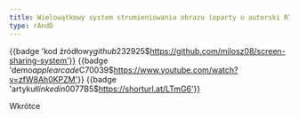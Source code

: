 ```yaml
---
title: Wielowątkowy system strumieniowania obrazu (oparty o autorski RTMP)
type: rAndD
---
```


{{badge 'kod źródłowy$github$232925$https://github.com/milosz08/screen-sharing-system'}}
{{badge 'demo$applearcade$C70039$https://www.youtube.com/watch?v=zfW8Ah0KPZM'}}
{{badge 'artykuł$linkedin$0077B5$https://shorturl.at/LTmG6'}}

Wkrótce
